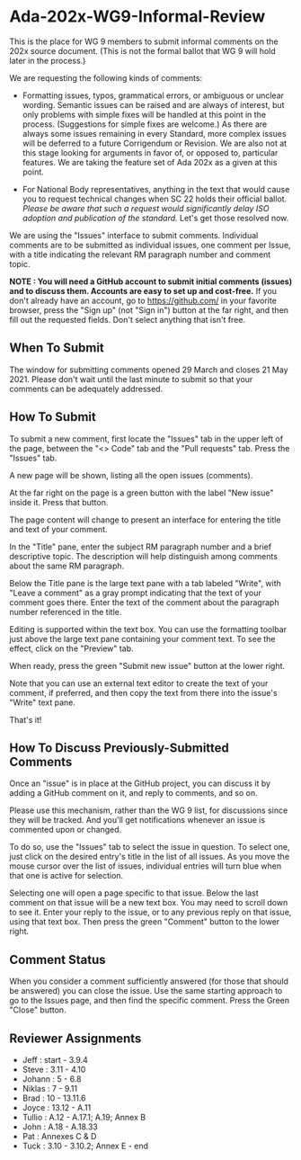 # Ada-202x-WG9-Informal-Review
This is the place for WG 9 members to submit informal comments on the 202x source document. (This is not the formal ballot that WG 9 will hold later in the process.)

We are requesting the following kinds of comments:

  * Formatting issues, typos, grammatical errors, or ambiguous or unclear wording. Semantic issues can be raised and are always of interest, but only problems with simple fixes will be handled at this point in the process. (Suggestions for simple fixes are welcome.) As there are always some issues remaining in every Standard, more complex issues will be deferred to a future Corrigendum or Revision. We are also not at this stage looking for arguments in favor of, or opposed to, particular features. We are taking the feature set of Ada 202x as a given at this point. 

  * For National Body representatives, anything in the text that would cause you to request technical changes when SC 22 holds their official ballot. *Please be aware that such a request would significantly delay ISO adoption and publication of the standard.* Let's get those resolved now.

We are using the "Issues" interface to submit comments. Individual comments are to be submitted as individual issues, one comment per Issue, with a title indicating the relevant RM paragraph number and comment topic.

**NOTE : You will need a GitHub account to submit initial comments (issues) and to discuss them. Accounts are easy to set up and cost-free.** If you don't already have an account, go to https://github.com/ in your favorite browser, press the "Sign up" (not "Sign in") button at the far right, and then fill out the requested fields. Don't select anything that isn't free.

When To Submit
--------------

The window for submitting comments opened 29 March and closes 21 May 2021. Please don't wait until the last minute to submit so that your comments can be adequately addressed.

How To Submit
-------------

To submit a new comment, first locate the "Issues" tab in the upper left of the page, between the "<> Code" tab and the "Pull requests" tab. Press the "Issues" tab.

A new page will be shown, listing all the open issues (comments). 

At the far right on the page is a green button with the label "New issue" inside it. Press that button. 

The page content will change to present an interface for entering the title and text of your comment. 

In the "Title" pane, enter the subject RM paragraph number and a brief descriptive topic. The description will help distinguish among comments about the same RM paragraph.

Below the Title pane is the large text pane with a tab labeled "Write", with "Leave a comment" as a gray prompt indicating that the text of your comment goes there. Enter the text of the comment about the paragraph number referenced in the title.

Editing is supported within the text box. You can use the formatting toolbar just above the large text pane containing your comment text.  To see the effect, click on the "Preview" tab.

When ready, press the green "Submit new issue" button at the lower right.

Note that you can use an external text editor to create the text of your comment, if preferred, and then copy the text from there into the issue's "Write" text pane.

That's it!

How To Discuss Previously-Submitted Comments
--------------------------------------------

Once an "issue" is in place at the GitHub project, you can discuss it by adding a GitHub comment on it, and reply to comments, and so on. 

Please use this mechanism, rather than the WG 9 list, for discussions since they will be tracked. And you'll get notifications whenever an issue is commented upon or changed.

To do so, use the "Issues" tab to select the issue in question. To select one, just click on the desired entry's title in the list of all issues. As you move the mouse cursor over the list of issues, individual entries will turn blue when that one is active for selection.

Selecting one will open a page specific to that issue. Below the last comment on that issue will be a new text box. You may need to scroll down to see it. Enter your reply to the issue, or to any previous reply on that issue, using that text box. Then press the green "Comment" button to the lower right.

Comment Status
--------------

When you consider a comment sufficiently answered (for those that should be answered) you can close the issue. Use the same starting approach to go to the Issues page, and then find the specific comment. Press the Green "Close" button.

Reviewer Assignments
--------------------

* Jeff : start - 3.9.4
* Steve : 3.11 - 4.10
* Johann : 5 - 6.8
* Niklas : 7 - 9.11
* Brad : 10 - 13.11.6
* Joyce : 13.12 - A.11
* Tullio : A.12 - A.17.1; A.19; Annex B
* John : A.18 - A.18.33
* Pat : Annexes C & D
* Tuck : 3.10 - 3.10.2; Annex E - end 

